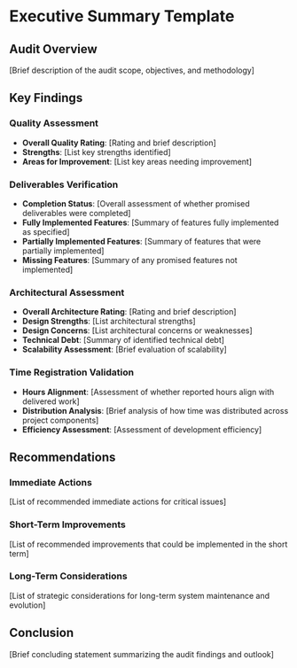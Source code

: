 # Executive Summary Template

## Audit Overview
[Brief description of the audit scope, objectives, and methodology]

## Key Findings

### Quality Assessment
- **Overall Quality Rating**: [Rating and brief description]
- **Strengths**: [List key strengths identified]
- **Areas for Improvement**: [List key areas needing improvement]

### Deliverables Verification
- **Completion Status**: [Overall assessment of whether promised deliverables were completed]
- **Fully Implemented Features**: [Summary of features fully implemented as specified]
- **Partially Implemented Features**: [Summary of features that were partially implemented]
- **Missing Features**: [Summary of any promised features not implemented]

### Architectural Assessment
- **Overall Architecture Rating**: [Rating and brief description]
- **Design Strengths**: [List architectural strengths]
- **Design Concerns**: [List architectural concerns or weaknesses]
- **Technical Debt**: [Summary of identified technical debt]
- **Scalability Assessment**: [Brief evaluation of scalability]

### Time Registration Validation
- **Hours Alignment**: [Assessment of whether reported hours align with delivered work]
- **Distribution Analysis**: [Brief analysis of how time was distributed across project components]
- **Efficiency Assessment**: [Assessment of development efficiency]

## Recommendations

### Immediate Actions
[List of recommended immediate actions for critical issues]

### Short-Term Improvements
[List of recommended improvements that could be implemented in the short term]

### Long-Term Considerations
[List of strategic considerations for long-term system maintenance and evolution]

## Conclusion
[Brief concluding statement summarizing the audit findings and outlook] 